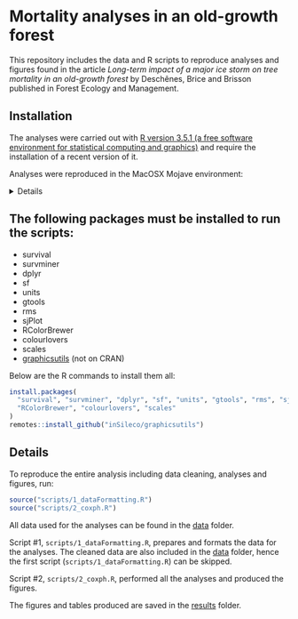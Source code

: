 # Mortality analyses in an old-growth forest

This repository includes the data and R scripts to reproduce analyses and figures found in the article *Long-term impact of a major ice storm on tree mortality in an old-growth forest* by Deschênes, Brice and Brisson published in Forest Ecology and Management.


## Installation

The analyses were carried out with [R version 3.5.1 (a free software environment for statistical computing and graphics)](https://www.r-project.org/) and require the installation of a recent version of it.

Analyses were reproduced in the MacOSX Mojave environment:

<details>
R version 3.5.1 (2018-07-02)
Platform: x86_64-apple-darwin18.0.0 (64-bit)
Running under: macOS  10.14.4

Matrix products: default
BLAS: /System/Library/Frameworks/Accelerate.framework/Versions/A/Frameworks/vecLib.framework/Versions/A/libBLAS.dylib
LAPACK: /System/Library/Frameworks/Accelerate.framework/Versions/A/Frameworks/vecLib.framework/Versions/A/libLAPACK.dylib

locale:
[1] en_CA.UTF-8/en_CA.UTF-8/en_CA.UTF-8/C/en_CA.UTF-8/en_CA.UTF-8

attached base packages:
[1] stats     graphics  grDevices utils     datasets  methods   base     

other attached packages:
 [1] units_0.6-1         sf_0.7-1            graphicsutils_1.2-1 scales_1.0.0       
 [5] colourlovers_0.2.2  RColorBrewer_1.1-2  rms_5.1-3           SparseM_1.77       
 [9] Hmisc_4.2-0         Formula_1.2-3       lattice_0.20-35     sjPlot_2.6.1       
[13] survminer_0.4.3     ggpubr_0.2          magrittr_1.5        ggplot2_3.1.0      
[17] survival_2.42-3     dplyr_0.7.8         gtools_3.8.1       

loaded via a namespace (and not attached):
 [1] TH.data_1.0-9       minqa_1.2.4         colorspace_1.4-0    class_7.3-14       
 [5] modeltools_0.2-22   ggridges_0.5.1      sjlabelled_1.0.14   estimability_1.3   
 [9] snakecase_0.9.2     htmlTable_1.13.1    base64enc_0.1-3     rstudioapi_0.9.0   
[13] glmmTMB_0.2.2.0     MatrixModels_0.4-1  mvtnorm_1.0-8       coin_1.2-2         
[17] codetools_0.2-15    splines_3.5.1       mnormt_1.5-5        knitr_1.21         
[21] sjmisc_2.7.6        bayesplot_1.6.0     jsonlite_1.6        nloptr_1.2.1       
[25] ggeffects_0.7.0     broom_0.5.0         km.ci_0.5-2         cluster_2.0.7-1    
[29] png_0.1-7           compiler_3.5.1      sjstats_0.17.2      emmeans_1.3.0      
[33] backports_1.1.3     assertthat_0.2.0    Matrix_1.2-14       lazyeval_0.2.1     
[37] acepack_1.4.1       htmltools_0.3.6     quantreg_5.36       tools_3.5.1        
[41] bindrcpp_0.2.2      coda_0.19-2         gtable_0.2.0        glue_1.3.0         
[45] Rcpp_1.0.0          nlme_3.1-137        psych_1.8.10        xfun_0.4           
[49] stringr_1.3.1       lme4_1.1-19         XML_3.98-1.16       stringdist_0.9.5.1
[53] polspline_1.1.13    MASS_7.3-50         zoo_1.8-4           hms_0.4.2          
[57] parallel_3.5.1      sandwich_2.5-0      pwr_1.2-2           TMB_1.7.15         
[61] yaml_2.2.0          gridExtra_2.3       KMsurv_0.1-5        rpart_4.1-13       
[65] latticeExtra_0.6-28 stringi_1.2.4       e1071_1.7-0         checkmate_1.9.1    
[69] spData_0.2.9.4      rlang_0.3.1         pkgconfig_2.0.2     purrr_0.2.5        
[73] prediction_0.3.6    bindr_0.1.1         htmlwidgets_1.3     cmprsk_2.2-7       
[77] tidyselect_0.2.5    plyr_1.8.4          R6_2.3.0            multcomp_1.4-8     
[81] DBI_1.0.0           pillar_1.3.1        haven_1.1.2         foreign_0.8-70     
[85] withr_2.1.2         nnet_7.3-12         tibble_2.0.1        modelr_0.1.2       
[89] crayon_1.3.4        survMisc_0.5.5      grid_3.5.1          data.table_1.12.0  
[93] forcats_0.3.0       classInt_0.2-3      digest_0.6.18       xtable_1.8-3       
[97] tidyr_0.8.2         stats4_3.5.1        munsell_0.5.0     
</details>

## The following packages must be installed to run the scripts:

- survival
- survminer
- dplyr
- sf
- units
- gtools
- rms
- sjPlot
- RColorBrewer
- colourlovers
- scales
- [graphicsutils](https://github.com/inSileco/graphicsutils) (not on CRAN)

Below are the R commands to install them all:

```R
install.packages(
  "survival", "survminer", "dplyr", "sf", "units", "gtools", "rms", "sjPlot",
  "RColorBrewer", "colourlovers", "scales"
)
remotes::install_github("inSileco/graphicsutils")
```

## Details

To reproduce the entire analysis including data cleaning, analyses and figures, run:

```R
source("scripts/1_dataFormatting.R")
source("scripts/2_coxph.R")
```

All data used for the analyses can be found in the [data](https://github.com/mhBrice/mortality_Muir/tree/master/data) folder.

Script #1, `scripts/1_dataFormatting.R`, prepares and formats the data for the analyses. The cleaned data are also included in the [data](https://github.com/mhBrice/thermophilization/tree/master/data) folder, hence the first script (`scripts/1_dataFormatting.R`) can be skipped.

Script #2, `scripts/2_coxph.R`, performed all the analyses and produced the figures.

The figures and tables produced are saved in the [results](https://github.com/mhBrice/mortality_Muir/tree/master/results) folder.
